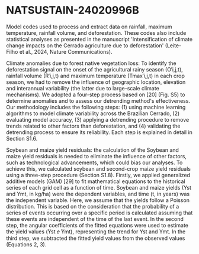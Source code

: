 # NATSUSTAIN-24020996B
Model codes used to process and extract data on rainfall, maximum temperature, rainfall volume, and deforestation. These codes also include statistical analyses as presented in the manuscript 'Intensification of climate change impacts on the Cerrado agriculture due to deforestation' (Leite-Filho et al., 2024, Nature Communications).

Climate anomalies due to forest native vegetation loss: To identify the deforestation signal on the onset of the agricultural rainy season (O′i,j,t), rainfall volume (R′i,j,t) and maximum temperature (Tmax′i,j,t) in each crop season, we had to remove the influence of geographic location, elevation and interannual variability (the latter due to large-scale climate mechanisms). We adopted a four-step process based on [20] (Fig. S5) to determine anomalies and to assess our detrending method's effectiveness. Our methodology includes the following steps: (1) using machine learning algorithms to model climate variability across the Brazilian Cerrado, (2) evaluating model accuracy, (3) applying a detrending procedure to remove trends related to other factors than deforestation, and (4) validating the detrending process to ensure its reliability. Each step is explained in detail in Section S1.6. 

Soybean and maize yield residuals: the calculation of the Soybean and maize yield residuals is needed to eliminate the influence of other factors, such as technological advancements, which could bias our analyses. To achieve this, we calculated soybean and second-crop maize yield residuals using a three-step procedure (Section S1.8). Firstly, we applied generalized additive models (GAM) [29] to fit mathematical equations to the historical series of each grid cell as a function of time. Soybean and maize yields (Yst and Ymt, in kg/ha) were the dependent variables, and time (t, in years) was the independent variable. Here, we assume that the yields follow a Poisson distribution. This is based on the consideration that the probability of a series of events occurring over a specific period is calculated assuming that these events are independent of the time of the last event. In the second step, the angular coefficients of the fitted equations were used to estimate the yield values (̂Yst 𝑒 ̂Ymt), representing the trend for Yst and Ymt. In the third step, we subtracted the fitted yield values from the observed values (Equations 2, 3).  
